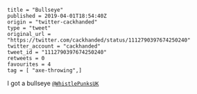 ```
title = "Bullseye"
published = 2019-04-01T18:54:40Z
origin = "twitter-cackhanded"
type = "tweet"
original_url = "https://twitter.com/cackhanded/status/1112790397674250240"
twitter_account = "cackhanded"
tweet_id = "1112790397674250240"
retweets = 0
favourites = 4
tag = [ "axe-throwing",]
```

I got a bullseye [`@WhistlePunksUK`](https://twitter.com/WhistlePunksUK)

<p class='image'><img src='https://mnf.m17s.net/2019/04/01/D3Fs9wwX4AAutRd.jpg' alt=''></p>

